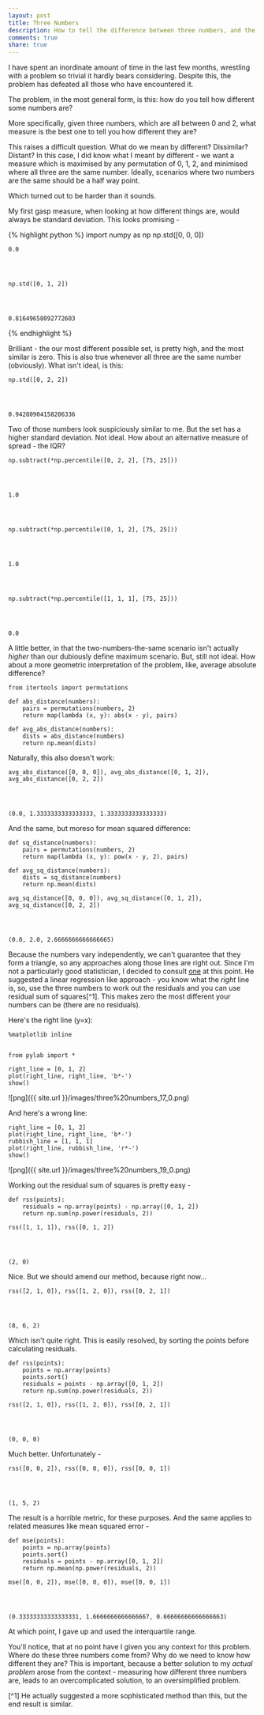 ```yaml
---
layout: post
title: Three Numbers
description: How to tell the difference between three numbers, and the importance of context.
comments: true
share: true
---
```



I have spent an inordinate amount of time in the last few months, wrestling with
a problem so trivial it hardly bears considering. Despite this, the problem has
defeated all those who have encountered it.

The problem, in the most general form, is this: how do you tell how different
some numbers are?

More specifically, given three numbers, which are all between 0 and 2, what
measure is the best one to tell you how different they are?

This raises a difficult question. What do we mean by different? Dissimilar?
Distant? In this case, I did know what I meant by different - we want a measure
which is maximised by any permutation of 0, 1, 2, and minimised where all three
are the same number. Ideally, scenarios where two numbers are the same should be
a half way point.

Which turned out to be harder than it sounds.

My first gasp measure, when looking at how different things are, would always be
standard deviation. This looks promising -

{% highlight python %}
    import numpy as np
    np.std([0, 0, 0])




    0.0




    np.std([0, 1, 2])




    0.81649658092772603
{% endhighlight %}



Brilliant - the our most different possible set, is pretty high, and the most
similar is zero. This is also true whenever all three are the same number
(obviously).  What isn't ideal, is this:


    np.std([0, 2, 2])




    0.94280904158206336



Two of those numbers look suspiciously similar to me. But the set has a higher
standard deviation. Not ideal. How about an alternative measure of spread - the
IQR?


    np.subtract(*np.percentile([0, 2, 2], [75, 25]))




    1.0




    np.subtract(*np.percentile([0, 1, 2], [75, 25]))




    1.0




    np.subtract(*np.percentile([1, 1, 1], [75, 25]))




    0.0



A little better, in that the two-numbers-the-same scenario isn't actually
*higher* than our dubiously define maximum scenario. But, still not ideal. How
about a more geometric interpretation of the problem, like, average absolute
difference?


    from itertools import permutations
    
    def abs_distance(numbers):
        pairs = permutations(numbers, 2)
        return map(lambda (x, y): abs(x - y), pairs)
    
    def avg_abs_distance(numbers):
        dists = abs_distance(numbers)
        return np.mean(dists)

Naturally, this also doesn't work:


    avg_abs_distance([0, 0, 0]), avg_abs_distance([0, 1, 2]), avg_abs_distance([0, 2, 2])




    (0.0, 1.3333333333333333, 1.3333333333333333)



And the same, but moreso for mean squared difference:


    def sq_distance(numbers):
        pairs = permutations(numbers, 2)
        return map(lambda (x, y): pow(x - y, 2), pairs)
    
    def avg_sq_distance(numbers):
        dists = sq_distance(numbers)
        return np.mean(dists)
    
    avg_sq_distance([0, 0, 0]), avg_sq_distance([0, 1, 2]), avg_sq_distance([0, 2, 2])




    (0.0, 2.0, 2.6666666666666665)



Because the numbers vary independently, we can't guarantee that they form a
triangle, so any approaches along those lines are right out. Since I'm not a
particularly good statistician, I decided to consult
[one](http://smalltown2k.wordpress.com/) at this point. He suggested a linear
regression like approach - you know what the *right* line is, so, use the three
numbers to work out the residuals and you can use residual sum of squares[^1].
This makes zero the most different your numbers can be (there are no residuals).

Here's the right line (y=x):


    %matplotlib inline


    from pylab import *
    
    right_line = [0, 1, 2]
    plot(right_line, right_line, 'b*-')
    show()


![png]({{ site.url }}/images/three%20numbers_17_0.png)


And here's a wrong line:


    right_line = [0, 1, 2]
    plot(right_line, right_line, 'b*-')
    rubbish_line = [1, 1, 1]
    plot(right_line, rubbish_line, 'r*-')
    show()


![png]({{ site.url }}/images/three%20numbers_19_0.png)


Working out the residual sum of squares is pretty easy -


    def rss(points):
        residuals = np.array(points) - np.array([0, 1, 2])
        return np.sum(np.power(residuals, 2))
    
    rss([1, 1, 1]), rss([0, 1, 2])




    (2, 0)



Nice. But we should amend our method, because right now...


    rss([2, 1, 0]), rss([1, 2, 0]), rss([0, 2, 1])




    (8, 6, 2)



Which isn't quite right. This is easily resolved, by sorting the points before
calculating residuals.


    def rss(points):
        points = np.array(points)
        points.sort()
        residuals = points - np.array([0, 1, 2])
        return np.sum(np.power(residuals, 2))
    
    rss([2, 1, 0]), rss([1, 2, 0]), rss([0, 2, 1])




    (0, 0, 0)



Much better. Unfortunately -


    rss([0, 0, 2]), rss([0, 0, 0]), rss([0, 0, 1])




    (1, 5, 2)



The result is a horrible metric, for these purposes. And the same applies to
related measures like mean squared error -


    def mse(points):
        points = np.array(points)
        points.sort()
        residuals = points - np.array([0, 1, 2])
        return np.mean(np.power(residuals, 2))
             
    mse([0, 0, 2]), mse([0, 0, 0]), mse([0, 0, 1])




    (0.33333333333333331, 1.6666666666666667, 0.66666666666666663)



At which point, I gave up and used the interquartile range.

You'll notice, that at no point have I given you any context for this problem.
Where do these three numbers come from? Why do we need to know how different
they are? This is important, because a better solution to my *actual problem*
arose from the context - measuring how different three numbers are, leads to an
overcomplicated solution, to an oversimplified problem.

[^1] He actually suggested a more sophisticated method than this, but the end
result is similar.
